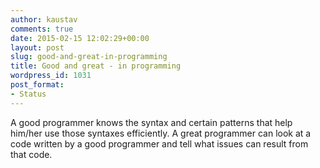 ```yaml
---
author: kaustav
comments: true
date: 2015-02-15 12:02:29+00:00
layout: post
slug: good-and-great-in-programming
title: Good and great - in programming
wordpress_id: 1031
post_format:
- Status
---
```


A good programmer knows the syntax and certain patterns that help him/her use those syntaxes efficiently. A great programmer can look at a code written by a good programmer and tell what issues can result from that code.
